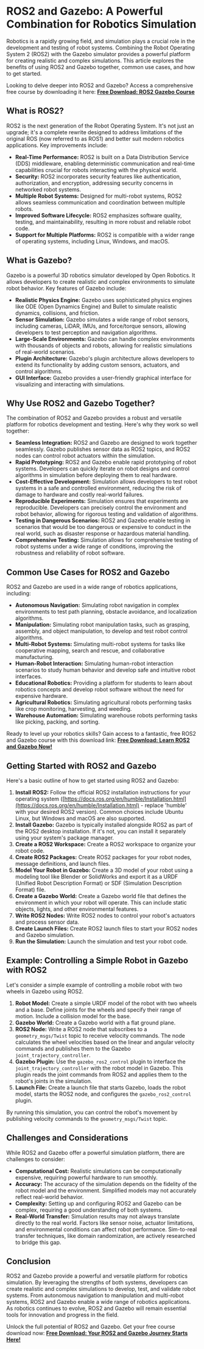 # ROS2 and Gazebo: A Powerful Combination for Robotics Simulation

Robotics is a rapidly growing field, and simulation plays a crucial role in the development and testing of robot systems.  Combining the Robot Operating System 2 (ROS2) with the Gazebo simulator provides a powerful platform for creating realistic and complex simulations. This article explores the benefits of using ROS2 and Gazebo together, common use cases, and how to get started.

Looking to delve deeper into ROS2 and Gazebo? Access a comprehensive free course by downloading it here: [**Free Download: ROS2 Gazebo Course**](https://udemywork.com/ros2-gazebo)

## What is ROS2?

ROS2 is the next generation of the Robot Operating System. It's not just an upgrade; it's a complete rewrite designed to address limitations of the original ROS (now referred to as ROS1) and better suit modern robotics applications. Key improvements include:

*   **Real-Time Performance:** ROS2 is built on a Data Distribution Service (DDS) middleware, enabling deterministic communication and real-time capabilities crucial for robots interacting with the physical world.
*   **Security:** ROS2 incorporates security features like authentication, authorization, and encryption, addressing security concerns in networked robot systems.
*   **Multiple Robot Systems:** Designed for multi-robot systems, ROS2 allows seamless communication and coordination between multiple robots.
*   **Improved Software Lifecycle:** ROS2 emphasizes software quality, testing, and maintainability, resulting in more robust and reliable robot code.
*   **Support for Multiple Platforms:** ROS2 is compatible with a wider range of operating systems, including Linux, Windows, and macOS.

## What is Gazebo?

Gazebo is a powerful 3D robotics simulator developed by Open Robotics. It allows developers to create realistic and complex environments to simulate robot behavior. Key features of Gazebo include:

*   **Realistic Physics Engine:** Gazebo uses sophisticated physics engines like ODE (Open Dynamics Engine) and Bullet to simulate realistic dynamics, collisions, and friction.
*   **Sensor Simulation:** Gazebo simulates a wide range of robot sensors, including cameras, LiDAR, IMUs, and force/torque sensors, allowing developers to test perception and navigation algorithms.
*   **Large-Scale Environments:** Gazebo can handle complex environments with thousands of objects and robots, allowing for realistic simulations of real-world scenarios.
*   **Plugin Architecture:** Gazebo's plugin architecture allows developers to extend its functionality by adding custom sensors, actuators, and control algorithms.
*   **GUI Interface:** Gazebo provides a user-friendly graphical interface for visualizing and interacting with simulations.

## Why Use ROS2 and Gazebo Together?

The combination of ROS2 and Gazebo provides a robust and versatile platform for robotics development and testing. Here's why they work so well together:

*   **Seamless Integration:** ROS2 and Gazebo are designed to work together seamlessly. Gazebo publishes sensor data as ROS2 topics, and ROS2 nodes can control robot actuators within the simulation.
*   **Rapid Prototyping:** ROS2 and Gazebo enable rapid prototyping of robot systems. Developers can quickly iterate on robot designs and control algorithms in simulation before deploying them to real hardware.
*   **Cost-Effective Development:** Simulation allows developers to test robot systems in a safe and controlled environment, reducing the risk of damage to hardware and costly real-world failures.
*   **Reproducible Experiments:** Simulation ensures that experiments are reproducible. Developers can precisely control the environment and robot behavior, allowing for rigorous testing and validation of algorithms.
*   **Testing in Dangerous Scenarios:** ROS2 and Gazebo enable testing in scenarios that would be too dangerous or expensive to conduct in the real world, such as disaster response or hazardous material handling.
*   **Comprehensive Testing:** Simulation allows for comprehensive testing of robot systems under a wide range of conditions, improving the robustness and reliability of robot software.

## Common Use Cases for ROS2 and Gazebo

ROS2 and Gazebo are used in a wide range of robotics applications, including:

*   **Autonomous Navigation:** Simulating robot navigation in complex environments to test path planning, obstacle avoidance, and localization algorithms.
*   **Manipulation:** Simulating robot manipulation tasks, such as grasping, assembly, and object manipulation, to develop and test robot control algorithms.
*   **Multi-Robot Systems:** Simulating multi-robot systems for tasks like cooperative mapping, search and rescue, and collaborative manufacturing.
*   **Human-Robot Interaction:** Simulating human-robot interaction scenarios to study human behavior and develop safe and intuitive robot interfaces.
*   **Educational Robotics:** Providing a platform for students to learn about robotics concepts and develop robot software without the need for expensive hardware.
*   **Agricultural Robotics:** Simulating agricultural robots performing tasks like crop monitoring, harvesting, and weeding.
*   **Warehouse Automation:** Simulating warehouse robots performing tasks like picking, packing, and sorting.

Ready to level up your robotics skills? Gain access to a fantastic, free ROS2 and Gazebo course with this download link: [**Free Download: Learn ROS2 and Gazebo Now!**](https://udemywork.com/ros2-gazebo)

## Getting Started with ROS2 and Gazebo

Here's a basic outline of how to get started using ROS2 and Gazebo:

1.  **Install ROS2:** Follow the official ROS2 installation instructions for your operating system ([https://docs.ros.org/en/humble/Installation.html](https://docs.ros.org/en/humble/Installation.html) - replace 'humble' with your desired ROS2 version).  Common choices include Ubuntu Linux, but Windows and macOS are also supported.
2.  **Install Gazebo:** Gazebo is typically installed alongside ROS2 as part of the ROS2 desktop installation. If it's not, you can install it separately using your system's package manager.
3.  **Create a ROS2 Workspace:** Create a ROS2 workspace to organize your robot code.
4.  **Create ROS2 Packages:** Create ROS2 packages for your robot nodes, message definitions, and launch files.
5.  **Model Your Robot in Gazebo:** Create a 3D model of your robot using a modeling tool like Blender or SolidWorks and export it as a URDF (Unified Robot Description Format) or SDF (Simulation Description Format) file.
6.  **Create a Gazebo World:** Create a Gazebo world file that defines the environment in which your robot will operate.  This can include static objects, lights, and other environmental features.
7.  **Write ROS2 Nodes:** Write ROS2 nodes to control your robot's actuators and process sensor data.
8.  **Create Launch Files:** Create ROS2 launch files to start your ROS2 nodes and Gazebo simulation.
9.  **Run the Simulation:** Launch the simulation and test your robot code.

## Example: Controlling a Simple Robot in Gazebo with ROS2

Let's consider a simple example of controlling a mobile robot with two wheels in Gazebo using ROS2.

1.  **Robot Model:** Create a simple URDF model of the robot with two wheels and a base.  Define joints for the wheels and specify their range of motion.  Include a collision model for the base.
2.  **Gazebo World:** Create a Gazebo world with a flat ground plane.
3.  **ROS2 Node:** Write a ROS2 node that subscribes to a `geometry_msgs/Twist` topic to receive velocity commands.  The node calculates the wheel velocities based on the linear and angular velocity commands and publishes them to the Gazebo `joint_trajectory_controller`.
4.  **Gazebo Plugin:**  Use the `gazebo_ros2_control` plugin to interface the `joint_trajectory_controller` with the robot model in Gazebo.  This plugin reads the joint commands from ROS2 and applies them to the robot's joints in the simulation.
5.  **Launch File:** Create a launch file that starts Gazebo, loads the robot model, starts the ROS2 node, and configures the `gazebo_ros2_control` plugin.

By running this simulation, you can control the robot's movement by publishing velocity commands to the `geometry_msgs/Twist` topic.

## Challenges and Considerations

While ROS2 and Gazebo offer a powerful simulation platform, there are challenges to consider:

*   **Computational Cost:** Realistic simulations can be computationally expensive, requiring powerful hardware to run smoothly.
*   **Accuracy:** The accuracy of the simulation depends on the fidelity of the robot model and the environment.  Simplified models may not accurately reflect real-world behavior.
*   **Complexity:** Setting up and configuring ROS2 and Gazebo can be complex, requiring a good understanding of both systems.
*   **Real-World Transfer:** Simulation results may not always translate directly to the real world.  Factors like sensor noise, actuator limitations, and environmental conditions can affect robot performance.  Sim-to-real transfer techniques, like domain randomization, are actively researched to bridge this gap.

## Conclusion

ROS2 and Gazebo provide a powerful and versatile platform for robotics simulation. By leveraging the strengths of both systems, developers can create realistic and complex simulations to develop, test, and validate robot systems. From autonomous navigation to manipulation and multi-robot systems, ROS2 and Gazebo enable a wide range of robotics applications.  As robotics continues to evolve, ROS2 and Gazebo will remain essential tools for innovation and progress in the field.

Unlock the full potential of ROS2 and Gazebo. Get your free course download now: [**Free Download: Your ROS2 and Gazebo Journey Starts Here!**](https://udemywork.com/ros2-gazebo)
